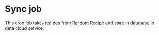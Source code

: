 # Sync job 

This cron job takes recipes from [Random Recipe](https://rapidapi.com/forlucas27/api/random-recipes/) and store in database in deta cloud service.